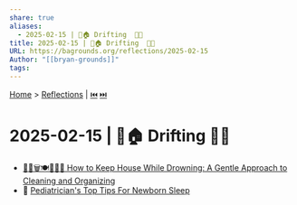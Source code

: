 ```yaml
---
share: true
aliases:
  - 2025-02-15 | 🧹🏠 Drifting  👶💤
title: 2025-02-15 | 🧹🏠 Drifting  👶💤
URL: https://bagrounds.org/reflections/2025-02-15
Author: "[[bryan-grounds]]"
tags: 
---
```

[Home](../index.md) > [Reflections](./index.md) | [⏮️](./2025-02-04.md) [⏭️](./2025-02-17.md)  
# 2025-02-15 | 🧹🏠 Drifting  👶💤  
- [🏡🫧🗑️🍽️🧺📍❔ How to Keep House While Drowning: A Gentle Approach to Cleaning and Organizing](../books/how-to-keep-house-while-drowning.md)  
- 👶 [Pediatrician's Top Tips For Newborn Sleep](../videos/pediatricians-top-tips-for-newborn-sleep.md)  
